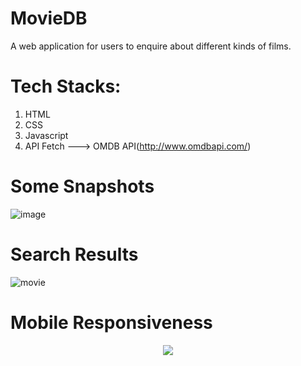 # MovieDB
A web application for users to enquire about different kinds of films.

# Tech Stacks:
1. HTML
2. CSS
3. Javascript
4. API Fetch ---> OMDB API(http://www.omdbapi.com/)

# Some Snapshots 

![image](https://user-images.githubusercontent.com/86275315/155843946-02357575-9f90-467f-8bf8-b70d0e31609a.png)

# Search Results 
![movie](https://user-images.githubusercontent.com/86275315/155844099-5802d4ce-8651-4d06-be55-8466d4181564.png)

# Mobile Responsiveness
<p align="center">
  <img src="https://user-images.githubusercontent.com/86275315/155844215-af06c927-25d6-48a7-89bf-8e13ccfb1e2f.png"/>
</p>




